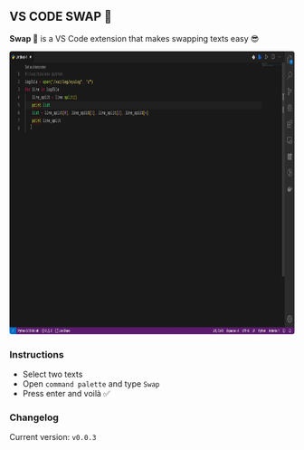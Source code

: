 ## VS CODE SWAP 🔁

<b>Swap 🔁</b> is a VS Code extension that makes swapping texts easy 😎

<img src=".github/assets/Swap.gif" width="1100px" height="500px" style="border-radius: 4px"/>


### Instructions

* Select two texts
* Open `command palette` and type `Swap`
* Press enter and voilà ✅


### Changelog

Current version: `v0.0.3`
